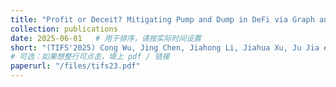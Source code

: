 ```yaml
---
title: "Profit or Deceit? Mitigating Pump and Dump in DeFi via Graph and Contrastive Learning"
collection: publications
date: 2025-06-01   # 用于排序，请按实际时间设置
short: "(TIFS'2025) Cong Wu, Jing Chen, Jiahong Li, Jiahua Xu, Ju Jia #, Yutao Hu #, Yebo Feng, Yang Liu, and Yang Xiang, “Profit or Deceit? Mitigating Pump and Dump in DeFi via Graph and Contrastive Learning” ,IEEE Transactions on Information Forensics and Security. (IF2024: 6.3, CCF-A)"
# 可选：如果想整行可点击，填上 pdf / 链接
paperurl: "/files/tifs23.pdf"
---
```

